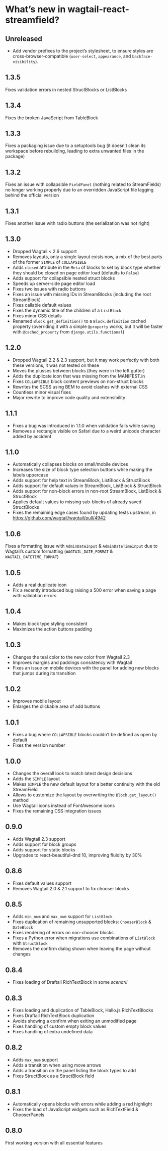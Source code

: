 # What’s new in wagtail-react-streamfield?

## Unreleased

- Add vendor prefixes to the project’s stylesheet, to ensure styles are cross-browser-compatible (`user-select`, `appearance`, and `backface-visibility`).

## 1.3.5

Fixes validation errors in nested StructBlocks or ListBlocks

## 1.3.4

Fixes the broken JavaScript from TableBlock

## 1.3.3

Fixes a packaging issue due to a setuptools bug (it doesn’t clean its
workspace before rebuilding, leading to extra unwanted files in the package)

## 1.3.2

Fixes an issue with collapsible `FieldPanel`
(nothing related to StreamFields) no longer working properly due to an
overridden JavaScript file lagging behind the official version

## 1.3.1

Fixes another issue with radio buttons (the serialization was not right)

## 1.3.0

- Dropped Wagtail < 2.6 support
- Removes layouts, only a single layout exists now, a mix of the best parts of
  the former `SIMPLE` of `COLLAPSIBLE`
- Adds `closed` attribute in the `Meta` of blocks to set by block type
  whether they should be closed on page editor load (defaults to `False`)
- Adds support for collapsible nested struct blocks
- Speeds up server-side page editor load
- Fixes two issues with radio buttons
- Fixes an issue with missing IDs in StreamBlocks
  (including the root StreamBlock)
- Fixes callable default values
- Fixes the dynamic title of the children of a `ListBlock`
- Fixes minor CSS details
- Renamed `Block.get_definition()` to a `Block.definition` cached property
  (overriding it with a simple `@property` works, but it will be faster
  with `@cached_property` from `django.utils.functional`)

## 1.2.0

- Dropped Wagtail 2.2 & 2.3 support, but it may work perfectly with both these
  versions, it was not tested on these
- Moves the plusses between blocks (they were in the left gutter)
- Adds the duplicate icon that was missing from the MANIFEST.in
- Fixes `COLLAPSIBLE` block content previews on non-struct blocks
- Rewrites the SCSS using BEM to avoid clashes with external CSS
- Countless minor visual fixes
- Major rewrite to improve code quality and extensibility

## 1.1.1

- Fixes a bug was introduced in 1.1.0 when validation fails while saving
- Removes a rectangle visible on Safari due to a weird unicode character
  added by accident

## 1.1.0

- Automatically collapses blocks on small/mobile devices
- Increases the size of block type selection buttons while making the labels
  uppercase
- Adds support for help text in StreamBlock, ListBlock & StructBlock
- Adds support for default values in StreamBlock, ListBlock & StructBlock
- Adds support for non-block errors in non-root StreamBlock, ListBlock
  & StructBlock
- Applies default values to missing sub-blocks of already saved StructBlocks
- Fixes the remaining edge cases found by updating tests upstream,
  in https://github.com/wagtail/wagtail/pull/4942

## 1.0.6

Fixes a formatting issue with `AdminDateInput` & `AdminDateTimeInput`
due to Wagtail’s custom formatting
(`WAGTAIL_DATE_FORMAT` & `WAGTAIL_DATETIME_FORMAT`)

## 1.0.5

- Adds a real duplicate icon
- Fix a recently introduced bug raising a 500 error when saving a page
  with validation errors

## 1.0.4

- Makes block type styling consistent
- Maximizes the action buttons padding

## 1.0.3

- Changes the teal color to the new color from Wagtail 2.3
- Improves margins and paddings consistency with Wagtail
- Fixes an issue on mobile devices with the panel for adding new blocks
  that jumps during its transition

## 1.0.2

- Improves mobile layout
- Enlarges the clickable area of add buttons

## 1.0.1

- Fixes a bug where `COLLAPSIBLE` blocks
  couldn’t be defined as open by default
- Fixes the version number

## 1.0.0

- Changes the overall look to match latest design decisions
- Adds the `SIMPLE` layout
- Makes `SIMPLE` the new default layout
  for a better continuity with the old StreamField
- Allows to customize the layout by overwriting
  the `Block.get_layout()` method
- Use Wagtail icons instead of FontAwesome icons
- Fixes the remaining CSS integration issues

## 0.9.0

- Adds Wagtail 2.3 support
- Adds support for block groups
- Adds support for static blocks
- Upgrades to react-beautiful-dnd 10, improving fluidity by 30%

## 0.8.6

- Fixes default values support
- Removes Wagtail 2.0 & 2.1 support to fix chooser blocks

## 0.8.5

- Adds `min_num` and `max_num` support for `ListBlock`
- Fixes duplication of remaining unsupported blocks: `ChooserBlock` & `DateBlock`
- Fixes rendering of errors on non-chooser blocks
- Fixes a Python error when migrations use combinations of `ListBlock` with `StructBlock`
- Removes the confirm dialog shown when leaving the page without changes

## 0.8.4

- Fixes loading of Draftail RichTextBlock in some _scenarii_

## 0.8.3

- Fixes loading and duplication of TableBlock, Hallo.js RichTextBlocks
- Fixes Draftail RichTextBlock duplication
- Avoids showing a confirm when exiting an unmodified page
- Fixes handling of custom empty block values
- Fixes handling of extra undefined data

## 0.8.2

- Adds `max_num` support
- Adds a transition when using move arrows
- Adds a transition on the panel listing the block types to add
- Fixes StructBlock as a StructBlock field

## 0.8.1

- Automatically opens blocks with errors while adding a red highlight
- Fixes the load of JavaScript widgets such as RichTextField & ChooserPanels

## 0.8.0

First working version with all essential features
